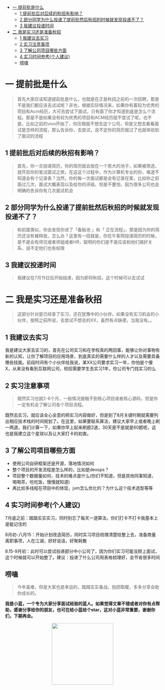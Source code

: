 
<!-- TOC -->

- [一 提前批是什么](#一-提前批是什么)
    - [1 提前批后对后续的秋招有影响？](#1-提前批后对后续的秋招有影响)
    - [2 部分同学为什么投递了提前批然后秋招的时候就发现投递不了？](#2-部分同学为什么投递了提前批然后秋招的时候就发现投递不了)
    - [3 我建议投递时间](#3-我建议投递时间)
- [二 我是实习还是准备秋招](#二-我是实习还是准备秋招)
    - [1 我建议去实习](#1-我建议去实习)
    - [2 实习注意事项](#2-实习注意事项)
    - [3 了解公司项目哪些方面](#3-了解公司项目哪些方面)
    - [4 实习时间参考(个人建议)](#4-实习时间参考个人建议)
    - [唠嗑](#唠嗑)

<!-- /TOC -->


<!-- @import "[TOC]" {cmd="toc" depthFrom=1 depthTo=6 orderedList=false} -->

# 一 提前批是什么

> 首先大家应该知道提前批是什么，也就是在正是秋招之前的一次招聘，那是不是我们都应该去试试呢？非也，根据实际情况来，如果你有着较为优秀的项目和Acm经历，大可去尝试下面试，只有面了你才知道到底是怎么个流程。那是不是如果没有较为优秀的项目和ACM经历就不尝试了呢，也不是，比如之前的vivo开始了，你压根就不想去这个公司，但是又想去看看面试是怎样的流程，那么告诉你，去尝试，说不定你的简历就过了也就体验到了面试的流程

## 1 提前批后对后续的秋招有影响？

> 首先，你一旦投递简历，你的简历就会放在一个若大的池子，如果被筛选，就开启你的笔试面试之旅，在这这个过程中，作为计算机专业的你，难道不知道会有个记录表？当然，你的每一次面试都是会有记录在案，比如你之前面过几次，面试大概表现以及给你的评级。但是不要怕，因为很多公司也会明确的告诉你有几次面试机会

## 2 部分同学为什么投递了提前批然后秋招的时候就发现投递不了？

> 和前面类似，你会发现你进了「备胎池 」和「 正在流程」，那是因为你的简历还没有被释放。怎么办？这里有一招就是，你在牛客网投递简历的时候，是不是会有师兄或者师姐或者HR，聪明的你们是不是应该和他们搞好关系，说不定他们也有权限

## 3 我建议投递时间

> 我建议在7月15日后开始投递，因为即将秋招，这个时候可以去试试

# 二 我是实习还是准备秋招

> 这部分针对是已经拿了实习，还在犹豫中的小伙伴。如果没有实习机会的小伙伴，按照之前所说，去尝试不想去的XX，虽然有点缺德，当我没有。。

## 1 我建议去实习 

我是建议大家去实习的，首先在公司实习和在学校真的两回事，能够让你对事物有新的认知，让你了解项目的应用场景，到底真实的需要什么样的人才以及需要具备哪些技能。前段时间有个小伙伴给我说，某XX公司要求实习一年，你怕是个傻X，从来没有看到互联网公司，校招需要学生去实习1年，你公司专门找实习的么

## 2 实习注意事项

> 既然实习也就2-6个月，一般情况接触不到核心项目或者核心源码，但是你一定有机会了解公司各个项目流程。

既然去实习，就应该全心全意的把实习内容做好，但是到了8月关键时期就需要列出相应技术栈的时间规划了。在这里，如果要联系算法，建议大家早上或者晚上刷一两道，我们计算一下，如果你早上起来刷题2道，30天是不是就是60题呢，这也是我建立这个星球以及让大家打卡的初衷。

## 3 了解公司项目哪些方面

- 使用公司自研框架还是开源，落地情况如何
- 整个项目的开发流程是怎么样的，比如是devops？
- 项目整个数据量如何，技术的难点是什么(你们不知道，但是其他同事知道，喝喝茶，吃吃饭，慢慢就知道)
- 再比如多线程在项目中的体现，jvm怎么优化的？为什么这个技术选型等等

## 4 实习时间参考(个人建议)

7月底之前：踏踏实实实习，同时别忘了每天一道算法，你们打卡不打卡我基本上是能记住的

8月初-八月15：开始计划改造简历，同时实习项目梳理清楚给整上去，准备商量离职事项，人在江湖，好好说话，好聚耗散

8.15-9月初：此时可以尝试投递部分中小公司了，因为你们实习可能没顾上面试，这个时候就可以开始整了。建议：投递了什么公司用表格梳理好，会节省很多时间

## 唠嗑

> 今年虽难，但是大家也是幸运的，踏踏实实备战，抱团取暖，多多分享会助你成长的。

**我是小蓝，一个专为大家分享面试经验的蓝人。如果觉得文章不错或者对你有点帮助，感谢分享给你的朋友，也可在给小蓝给个star，这对小蓝非常重要，谢谢你们，下期再会。**


<div align="center"> <img src="https://github.com/MikeCreken/Interview-site-Lan/blob/master/%E8%AE%A1%E7%AE%97%E6%9C%BA%E7%BD%91%E7%BB%9C/%E5%AD%A6%E4%B9%A0%E7%BD%91%E7%BB%9C%E4%BD%A0%E9%9C%80%E8%A6%81%E7%9F%A5%E9%81%93%E7%9A%84%E5%B7%A5%E5%85%B7/img/%E4%B8%AA%E4%BA%BA%E5%BE%AE%E4%BF%A1.png?raw=true" width="200px" /> </div><br>